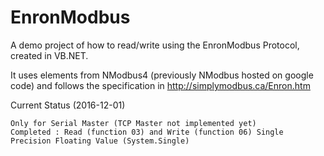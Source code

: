 # EnronModbus

A demo project of how to read/write using the EnronModbus Protocol, created in VB.NET.

It uses elements from NModbus4 (previously NModbus hosted on google code) 
and follows the specification in http://simplymodbus.ca/Enron.htm

Current Status (2016-12-01)

    Only for Serial Master (TCP Master not implemented yet)
    Completed : Read (function 03) and Write (function 06) Single Precision Floating Value (System.Single)


